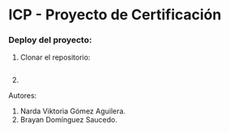 # ICP - Proyecto de Certificación

### Deploy del proyecto:
1. Clonar el repositorio:
```

```


2. 




Autores:
1. Narda Viktoria Gómez Aguilera.
2. Brayan Domínguez Saucedo.
